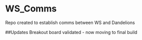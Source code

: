 # WS_Comms
Repo created to establish comms between WS and Dandelions

##Updates
Breakout board validated - now moving to final build
